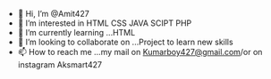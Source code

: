 - 👋 Hi, I’m @Amit427
- 👀 I’m interested in HTML CSS JAVA SCIPT PHP
- 🌱 I’m currently learning ...HTML 
- 💞️ I’m looking to collaborate on ...Project to learn new skills
- 📫 How to reach me ...my mail on Kumarboy427@gmail.com/or on instagram Aksmart427

<!---
Amit427/Amit427 is a ✨ special ✨ repository because its `README.md` (this file) appears on your GitHub profile.
You can click the Preview link to take a look at your changes.
--->
